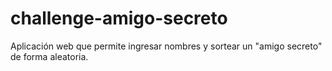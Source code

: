 # challenge-amigo-secreto
Aplicación web que permite ingresar nombres y sortear un "amigo secreto" de forma aleatoria.

